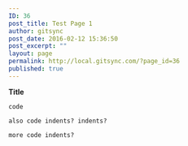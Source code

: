```yaml
---
ID: 36
post_title: Test Page 1
author: gitsync
post_date: 2016-02-12 15:36:50
post_excerpt: ""
layout: page
permalink: http://local.gitsync.com/?page_id=36
published: true
---
```

**Title**

`code`

`also code
   indents?
      indents?`

`more code
   indents?`
